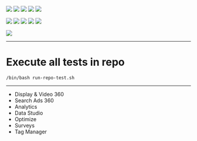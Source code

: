 ![](https://img.shields.io/badge/language-notsure-blue)
![](https://img.shields.io/badge/technology-xxx,%20xxx-blue)
![](https://img.shields.io/badge/development%20year-2020-orange)
![](https://img.shields.io/badge/contributor-shijian%20su-purple)
![](https://img.shields.io/badge/license-MIT-lightgrey)

![](https://img.shields.io/github/languages/top/shijiansu/google-marketing-platform)
![](https://img.shields.io/github/languages/count/shijiansu/google-marketing-platform)
![](https://img.shields.io/github/languages/code-size/shijiansu/google-marketing-platform)
![](https://img.shields.io/github/repo-size/shijiansu/google-marketing-platform)
![](https://img.shields.io/github/last-commit/shijiansu/google-marketing-platform?color=red)

![](https://github.com/shijiansu/google-marketing-platform/workflows/ci%20build/badge.svg)

--------------------------------------------------------------------------------

# Execute all tests in repo

`/bin/bash run-repo-test.sh`

--------------------------------------------------------------------------------

- Display & Video 360
- Search Ads 360
- Analytics
- Data Studio
- Optimize
- Surveys
- Tag Manager
